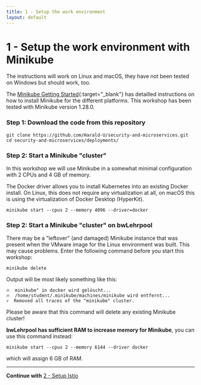 ```yaml
---
title: 1 - Setup the work environment
layout: default
---
```


# 1 - Setup the work environment with Minikube

The instructions will work on Linux and macOS, they have not been tested on Windows but should work, too.

The [Minikube Getting Started](https://minikube.sigs.k8s.io/docs/start/){:target="_blank"} has detailled instructions on how to install Minikube for the different platforms. This workshop has been tested with Minikube version 1.28.0.

### Step 1: Download the code from this repository

```
git clone https://github.com/Harald-U/security-and-microservices.git
cd security-and-microservices/deployments/
```

### Step 2: Start a Minikube "cluster"

In this workshop we will use Minikube in a somewhat minimal configuration with 2 CPUs and 4 GB of memory. 

The Docker driver allows you to install Kubernetes into an existing Docker install. On Linux, this does not require any virtualization at all, on macOS this is using the virtualization of Docker Desktop (HyperKit). 

```
minikube start --cpus 2 --memory 4096 --driver=docker
```

### Step 2: Start a Minikube "cluster" on bwLehrpool

There may be a "leftover" (and damaged) Minikube instance that was present when the VMware image for the Linux environment was built.  This may cause problems. Enter the following command before you start this workshop:

```
minikube delete
```

Output will be most likely something like this:

```
🔥  minikube" in docker wird gelöscht...
🔥  /home/student/.minikube/machines/minikube wird entfernt...
💀  Removed all traces of the "minikube" cluster.
```

Please be aware that this command will delete any existing Minikube cluster!

**bwLehrpool has sufficient RAM to increase memory for Minikube**, you can use this command instead:

```
minikube start --cpus 2 --memory 6144 --driver docker
```

which will assign 6 GB of RAM.

---

**Continue with** [2 - Setup Istio](../02-app-env-exercise/SETUP_ISTIO.md)